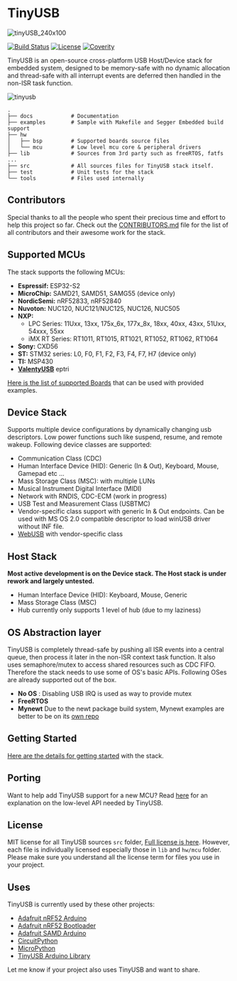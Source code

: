 # TinyUSB

![tinyUSB_240x100](https://user-images.githubusercontent.com/249515/62646655-f9393200-b978-11e9-9c53-484862f15503.png)

[![Build Status](https://github.com/hathach/tinyusb/workflows/Build/badge.svg)](https://github.com/hathach/tinyusb/actions) [![License](https://img.shields.io/badge/license-MIT-brightgreen.svg)](https://opensource.org/licenses/MIT) [![Coverity](https://img.shields.io/coverity/scan/458.svg)](https://scan.coverity.com/projects/tinyusb)

TinyUSB is an open-source cross-platform USB Host/Device stack for embedded system, designed to be memory-safe with no dynamic allocation and thread-safe with all interrupt events are deferred then handled in the non-ISR task function.

![tinyusb](https://user-images.githubusercontent.com/249515/49858616-f60c9700-fe27-11e8-8627-e76936352ff7.png)

```
.
├── docs            # Documentation
├── examples        # Sample with Makefile and Segger Embedded build support
├── hw
│   ├── bsp         # Supported boards source files
│   └── mcu         # Low level mcu core & peripheral drivers
├── lib             # Sources from 3rd party such as freeRTOS, fatfs ...
├── src             # All sources files for TinyUSB stack itself.
├── test            # Unit tests for the stack
└── tools           # Files used internally
```

## Contributors

Special thanks to all the people who spent their precious time and effort to help this project so far. Check out the 
[CONTRIBUTORS.md](CONTRIBUTORS.md) file for the list of all contributors and their awesome work for the stack.

## Supported MCUs

The stack supports the following MCUs:

- **Espressif:** ESP32-S2
- **MicroChip:** SAMD21, SAMD51, SAMG55 (device only)
- **NordicSemi:** nRF52833, nRF52840
- **Nuvoton:** NUC120, NUC121/NUC125, NUC126, NUC505
- **NXP:** 
  - LPC Series: 11Uxx, 13xx, 175x_6x, 177x_8x, 18xx, 40xx, 43xx, 51Uxx, 54xxx, 55xx
  - iMX RT Series: RT1011, RT1015, RT1021, RT1052, RT1062, RT1064
- **Sony:** CXD56
- **ST:** STM32 series: L0, F0, F1, F2, F3, F4, F7, H7 (device only)
- **TI:** MSP430
- **[ValentyUSB](https://github.com/im-tomu/valentyusb)** eptri

[Here is the list of supported Boards](docs/boards.md) that can be used with provided examples.

## Device Stack

Supports multiple device configurations by dynamically changing usb descriptors. Low power functions such like suspend, resume, and remote wakeup. Following device classes are supported:

- Communication Class (CDC)
- Human Interface Device (HID): Generic (In & Out), Keyboard, Mouse, Gamepad etc ...
- Mass Storage Class (MSC): with multiple LUNs
- Musical Instrument Digital Interface (MIDI)
- Network with RNDIS, CDC-ECM (work in progress)
- USB Test and Measurement Class (USBTMC)
- Vendor-specific class support with generic In & Out endpoints. Can be used with MS OS 2.0 compatible descriptor to load winUSB driver without INF file.
- [WebUSB](https://github.com/WICG/webusb) with vendor-specific class

## Host Stack

**Most active development is on the Device stack. The Host stack is under rework and largely untested.**

- Human Interface Device (HID): Keyboard, Mouse, Generic
- Mass Storage Class (MSC)
- Hub currently only supports 1 level of hub (due to my laziness)

## OS Abstraction layer

TinyUSB is completely thread-safe by pushing all ISR events into a central queue, then process it later in the non-ISR context task function. It also uses semaphore/mutex to access shared resources such as CDC FIFO. Therefore the stack needs to use some of OS's basic APIs. Following OSes are already supported out of the box.

- **No OS** : Disabling USB IRQ is used as way to provide mutex
- **FreeRTOS**
- **Mynewt** Due to the newt package build system, Mynewt examples are better to be on its [own repo](https://github.com/hathach/mynewt-tinyusb-example) 

## Getting Started

[Here are the details for getting started](docs/getting_started.md) with the stack.

## Porting

Want to help add TinyUSB support for a new MCU? Read [here](docs/porting.md) for an explanation on the low-level API needed by TinyUSB.

## License

MIT license for all TinyUSB sources `src` folder, [Full license is here](LICENSE). However, each file is individually licensed especially those in `lib` and `hw/mcu` folder. Please make sure you understand all the license term for files you use in your project.

## Uses

TinyUSB is currently used by these other projects:

* [Adafruit nRF52 Arduino](https://github.com/adafruit/Adafruit_nRF52_Arduino)
* [Adafruit nRF52 Bootloader](https://github.com/adafruit/Adafruit_nRF52_Bootloader)
* [Adafruit SAMD Arduino](https://github.com/adafruit/ArduinoCore-samd)
* [CircuitPython](https://github.com/adafruit/circuitpython)
* [MicroPython](https://github.com/micropython/micropython)
* [TinyUSB Arduino Library](https://github.com/adafruit/Adafruit_TinyUSB_Arduino)

Let me know if your project also uses TinyUSB and want to share.

